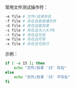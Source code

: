 常用文件测试操作符：
```bash
-e file	# 文件/目录存在
-f file	# 存在且是普通文件
-d file	# 存在且是目录
-s file	# 存在且大小大于0
-r file	# 存在且可读
-w file	# 存在且可写
-x file	# 存在且可执行
```

示例：
```bash
if [ -e 15 ]; then
	echo "文件/目录 '15' 存在"
else
	echo "文件/目录 '15' 不存在"
fi
```